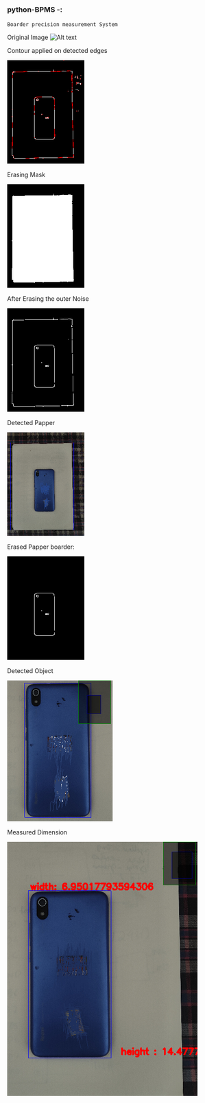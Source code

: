 ### python-BPMS -: 
    Boarder precision measurement System

Original Image 
<img src="frames/redmi_7A.png" alt="Alt text" width="500" height="300">


Contour applied on detected edges

![img](Detection_process/ContouronFilledEdge.png)

Erasing Mask 

![img](Detection_process/Erased_Papper_outside.png)

After Erasing the outer Noise

![alt text](Detection_process/noise_Erased_outside_Paper.png)

Detected Papper

![alt text](Detection_process/Detected_paper.png)

Erased Papper boarder:

![alt text](Detection_process/Erased_papper_boarder.png)

Detected Object

![alt text](Detection_process/Detected_object.png)

Measured Dimension

![alt text](Detection_process/Realme_7A_dimension.png)
